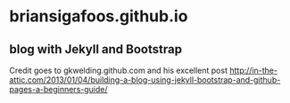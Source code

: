 briansigafoos.github.io
=======================

## blog with Jekyll and Bootstrap

Credit goes to gkwelding.github.com and his excellent post
http://in-the-attic.com/2013/01/04/building-a-blog-using-jekyll-bootstrap-and-github-pages-a-beginners-guide/



